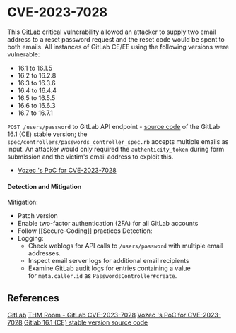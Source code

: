 # CVE-2023-7028

This [GitLab](https://about.gitlab.com/releases/2024/01/11/critical-security-release-gitlab-16-7-2-released/) critical vulnerability allowed an attacker to supply two email address to a reset password request and the reset code would be spent to both emails. All instances of GitLab CE/EE using the following versions were vulnerable:
- 16.1 to 16.1.5
- 16.2 to 16.2.8
- 16.3 to 16.3.6
- 16.4 to 16.4.4
- 16.5 to 16.5.5
- 16.6 to 16.6.3
- 16.7 to 16.7.1

`POST /users/password` to GitLab API endpoint - [source code](https://gitlab.com/gitlab-org/gitlab-foss/-/commit/21f32835ac7ca8c7ef57a93746dac7697341acc0) of the GitLab 16.1 (CE) stable version; the `spec/controllers/passwords_controller_spec.rb` accepts multiple emails as input. An attacker would only required the `authenticity_token` during form submission and the victim's email address to exploit this. 

- [Vozec 's PoC for CVE-2023-7028](https://github.com/Vozec/CVE-2023-7028/blob/main/CVE-2023-7028.py)

#### Detection and Mitigation

Mitigation:
- Patch version
- Enable two-factor authentication (2FA) for all GitLab accounts
- Follow [[Secure-Coding]] practices
Detection:
- Logging:
	- Check weblogs for API calls to `/users/password` with multiple email addresses.
	- Inspect email server logs for  additional email recipients
	- Examine GitLab audit logs for entries containing a value for `meta.caller.id` as `PasswordsController#create`.


## References

[GitLab](https://about.gitlab.com/releases/2024/01/11/critical-security-release-gitlab-16-7-2-released/)
[THM Room - GitLab CVE-2023-7028](https://tryhackme.com/room/gitlabcve20237028)
[Vozec 's PoC for CVE-2023-7028](https://github.com/Vozec/CVE-2023-7028/blob/main/CVE-2023-7028.py)
[Gitlab 16.1 (CE) stable version source code](https://gitlab.com/gitlab-org/gitlab-foss/-/commit/21f32835ac7ca8c7ef57a93746dac7697341acc0)